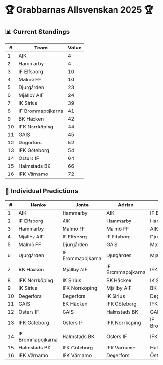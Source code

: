 # 🏆 Grabbarnas Allsvenskan 2025 🏆

## 📊 Current Standings
|   # | Team              |   Value |
|-----|-------------------|---------|
|   1 | AIK               |       4 |
|   2 | Hammarby          |       4 |
|   3 | IF Elfsborg       |      10 |
|   4 | Malmö FF          |      16 |
|   5 | Djurgården        |      23 |
|   6 | Mjällby AIF       |      24 |
|   7 | IK Sirius         |      39 |
|   8 | IF Brommapojkarna |      41 |
|   9 | BK Häcken         |      42 |
|  10 | IFK Norrköping    |      44 |
|  11 | GAIS              |      45 |
|  12 | Degerfors         |      52 |
|  13 | IFK Göteborg      |      54 |
|  14 | Östers IF         |      64 |
|  15 | Halmstads BK      |      66 |
|  16 | IFK Värnamo       |      72 |

## 🔮 Individual Predictions
|   # | Henke             | Jonte             | Adrian            | Valentino         | Vincent           |
|-----|-------------------|-------------------|-------------------|-------------------|-------------------|
|   1 | AIK               | Hammarby          | AIK               | IF Elfsborg       | Hammarby          |
|   2 | IF Elfsborg       | AIK               | Hammarby          | Hammarby          | AIK               |
|   3 | Hammarby          | Malmö FF          | Malmö FF          | AIK               | Mjällby AIF       |
|   4 | Mjällby AIF       | IF Elfsborg       | IF Elfsborg       | Djurgården        | IF Elfsborg       |
|   5 | Malmö FF          | Djurgården        | GAIS              | Malmö FF          | Malmö FF          |
|   6 | Djurgården        | IF Brommapojkarna | Djurgården        | Mjällby AIF       | IF Brommapojkarna |
|   7 | BK Häcken         | Mjällby AIF       | IF Brommapojkarna | IFK Göteborg      | Djurgården        |
|   8 | IFK Norrköping    | IK Sirius         | BK Häcken         | IK Sirius         | IFK Norrköping    |
|   9 | IK Sirius         | IFK Norrköping    | Mjällby AIF       | BK Häcken         | IK Sirius         |
|  10 | Degerfors         | Degerfors         | IK Sirius         | Degerfors         | GAIS              |
|  11 | GAIS              | BK Häcken         | IFK Göteborg      | IFK Norrköping    | Degerfors         |
|  12 | Östers IF         | GAIS              | Halmstads BK      | GAIS              | BK Häcken         |
|  13 | IFK Göteborg      | Östers IF         | IFK Norrköping    | IF Brommapojkarna | IFK Göteborg      |
|  14 | IF Brommapojkarna | Halmstads BK      | Östers IF         | IFK Värnamo       | Östers IF         |
|  15 | Halmstads BK      | IFK Göteborg      | IFK Värnamo       | Halmstads BK      | Halmstads BK      |
|  16 | IFK Värnamo       | IFK Värnamo       | Degerfors         | Östers IF         | IFK Värnamo       |
